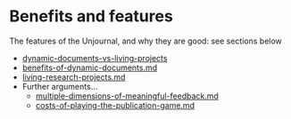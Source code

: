 # Benefits and features

The features of the Unjournal, and why they are good: see sections below

* [dynamic-documents-vs-living-projects](dynamic-documents-vs-living-projects/ "mention")
* [benefits-of-dynamic-documents.md](benefits-of-dynamic-documents.md "mention")
* [living-research-projects.md](living-research-projects.md "mention")
* Further arguments...
  * [multiple-dimensions-of-meaningful-feedback.md](further-arguments-for-the-unjournal-see-sections-below/multiple-dimensions-of-meaningful-feedback.md "mention")
  * [costs-of-playing-the-publication-game.md](further-arguments-for-the-unjournal-see-sections-below/costs-of-playing-the-publication-game.md "mention")
